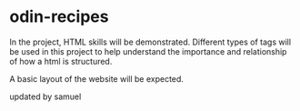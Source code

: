 # odin-recipes

In the project, HTML skills will be demonstrated. 
Different types of tags will be used in this project to help understand the importance and relationship of how a html is structured.

A basic layout of the website will be expected.

updated by samuel